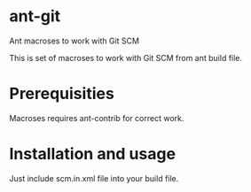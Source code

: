 ant-git
=======

Ant macroses to work with Git SCM

This is set of macroses to work with Git SCM from ant build file.

Prerequisities
==============

Macroses requires ant-contrib for correct work.

Installation and usage
======================

Just include scm.in.xml file into your build file.

